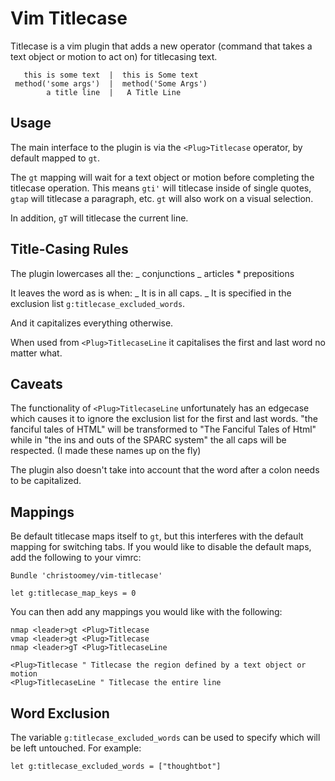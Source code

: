 # Vim Titlecase

Titlecase is a vim plugin that adds a new operator (command that takes a text
object or motion to act on) for titlecasing text.

       this is some text  |  this is Some text
     method('some args')  |  method('Some Args')
            a title line  |   A Title Line

## Usage

The main interface to the plugin is via the `<Plug>Titlecase` operator, by
default mapped to `gt`.

The `gt` mapping will wait for a text object or motion before completing the
titlecase operation. This means `gti'` will titlecase inside of single quotes,
`gtap` will titlecase a paragraph, etc. `gt` will also work on a visual
selection.

In addition, `gT` will titlecase the current line.

## Title-Casing Rules

The plugin lowercases all the: _ conjunctions _ articles \* prepositions

It leaves the word as is when: _ It is in all caps. _ It is specified in the
exclusion list `g:titlecase_excluded_words`.

And it capitalizes everything otherwise.

When used from `<Plug>TitlecaseLine` it capitalises the first and last word no
matter what.

## Caveats

The functionality of `<Plug>TitlecaseLine` unfortunately has an edgecase which
causes it to ignore the exclusion list for the first and last words. "the
fanciful tales of HTML" will be transformed to "The Fanciful Tales of Html"
while in "the ins and outs of the SPARC system" the all caps will be respected.
(I made these names up on the fly)

The plugin also doesn't take into account that the word after a colon needs to
be capitalized.

## Mappings

Be default titlecase maps itself to `gt`, but this interferes with the default
mapping for switching tabs. If you would like to disable the default maps, add
the following to your vimrc:

```vim
Bundle 'christoomey/vim-titlecase'

let g:titlecase_map_keys = 0
```

You can then add any mappings you would like with the following:

```vim
nmap <leader>gt <Plug>Titlecase
vmap <leader>gt <Plug>Titlecase
nmap <leader>gT <Plug>TitlecaseLine
```

```vim
<Plug>Titlecase " Titlecase the region defined by a text object or motion
<Plug>TitlecaseLine " Titlecase the entire line
```

## Word Exclusion

The variable `g:titlecase_excluded_words` can be used to specify which will be
left untouched. For example:

```vim
let g:titlecase_excluded_words = ["thoughtbot"]
```
